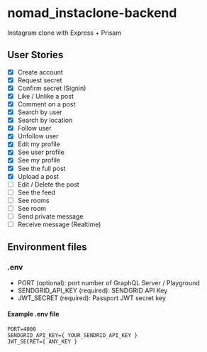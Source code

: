 # nomad_instaclone-backend

Instagram clone with Express + Prisam

## User Stories

- [x] Create account
- [x] Request secret
- [x] Confirm secret (Signin)
- [x] Like / Unlike a post
- [x] Comment on a post
- [x] Search by user
- [x] Search by location
- [x] Follow user
- [x] Unfollow user
- [x] Edit my profile
- [x] See user profile
- [x] See my profile
- [x] See the full post
- [x] Upload a post
- [ ] Edit / Delete the post
- [ ] See the feed
- [ ] See rooms
- [ ] See room
- [ ] Send private message
- [ ] Receive message (Realtime)

## Environment files

### .env

- PORT (optional): port number of GraphQL Server / Playground
- SENDGRID_API_KEY (required): SENDGRID API Key
- JWT_SECRET (required): Passport JWT secret key

#### Example .env file

```
PORT=4000
SENDGRID_API_KEY={ YOUR_SENDRID_API_KEY }
JWT_SECRET={ ANY_KEY }
```
